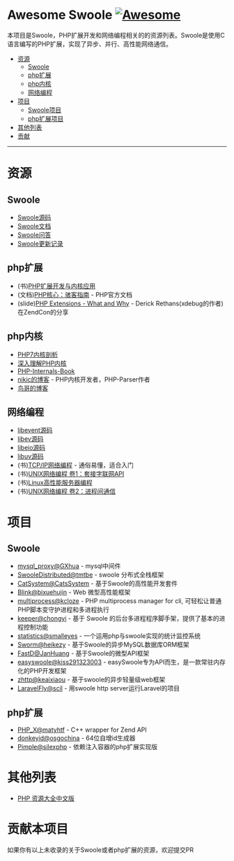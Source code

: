 # Awesome Swoole [![Awesome](https://cdn.rawgit.com/sindresorhus/awesome/d7305f38d29fed78fa85652e3a63e154dd8e8829/media/badge.svg)](https://github.com/sindresorhus/awesome)

本项目是Swoole，PHP扩展开发和网络编程相关的的资源列表。Swoole是使用C语言编写的PHP扩展，实现了异步、并行、高性能网络通信。

- [资源](#资源)
    - [Swoole](#Swoole)
    - [php扩展](#php扩展)
    - [php内核](#php内核)
    - [网络编程](#网络编程)
- [项目](#项目)
    - [Swoole项目](#Swoole项目)
    - [php扩展项目](#php扩展项目)
- [其他列表](#其他列表)
- [贡献](#贡献)

- - -

# 资源

## Swoole 

* [Swoole源码](https://github.com/swoole/swoole-src)
* [Swoole文档](https://wiki.swoole.com/)
* [Swoole问答](http://group.swoole.com/)
* [Swoole更新记录](https://wiki.swoole.com/wiki/page/p-project/change_log.html)

## php扩展 

* (书)[PHP扩展开发与内核应用](http://www.cunmou.com/phpbook/index.md)
* (文档)[PHP核心：骇客指南](http://php.net/manual/zh/internals2.php) - PHP官方文档
* (slide)[PHP Extensions - What and Why](https://derickrethans.nl/talks/phpexts-zendcon11.pdf) - Derick Rethans(xdebug的作者)在ZendCon的分享

## php内核 

* [PHP7内核剖析](https://github.com/pangudashu/php7-internal)
* [深入理解PHP内核](http://www.php-internals.com/)
* [PHP-Internals-Book](https://github.com/phpinternalsbook/PHP-Internals-Book)
* [nikic的博客](http://nikic.github.io/) - PHP内核开发者，PHP-Parser作者
* [鸟哥的博客](http://www.laruence.com/)

## 网络编程 

* [libevent源码](https://github.com/libevent/libevent)
* [libev源码](https://github.com/enki/libev)
* [libeio源码](https://github.com/scunningham/libeio)
* [libuv源码](https://github.com/libuv/libuv)
* (书)[TCP/IP网络编程](https://book.douban.com/subject/25911735/) - 通俗易懂，适合入门
* (书)[UNIX网络编程 卷1：套接字联网API](https://book.douban.com/subject/4859464/)
* (书)[Linux高性能服务器编程](https://book.douban.com/subject/24722611/)
* (书)[UNIX网络编程 卷2：进程间通信](https://book.douban.com/subject/26434599/)

# 项目

## Swoole 

* [mysql_proxy@GXhua](https://github.com/swoole/mysql-proxy) - mysql中间件
* [SwooleDistributed@tmtbe](https://github.com/tmtbe/SwooleDistributed) - swoole 分布式全栈框架
* [CatSystem@CatsSystem](https://github.com/CatsSystem) - 基于Swoole的高性能开发套件
* [Blink@bixuehujin](https://github.com/bixuehujin/blink) -  Web 微型高性能框架
* [multiprocess@kcloze](https://github.com/kcloze/multiprocess) - PHP multiprocess manager for cli, 可轻松让普通PHP脚本变守护进程和多进程执行
* [keeper@chongyi](https://github.com/chongyi/keeper) - 基于 Swoole 的后台多进程程序脚手架，提供了基本的进程控制功能
* [statistics@smalleyes](https://github.com/smalleyes/statistics) - 一个运用php与swoole实现的统计监控系统
* [Sworm@heikezy](https://github.com/heikezy/Sworm) - 基于Swoole的异步MySQL数据库ORM框架
* [FastD@JanHuang](https://github.com/JanHuang/fastd) - 基于Swoole的微型API框架
* [easyswoole@kiss291323003](https://github.com/kiss291323003/easyswoole) - easySwoole专为API而生，是一款常驻内存化的PHP开发框架
* [zhttp@keaixiaou](https://github.com/keaixiaou/zhttp) - 基于swoole的异步轻量级web框架
* [LaravelFly@scil](https://github.com/scil/LaravelFly) - 用swoole http server运行Laravel的项目

## php扩展 

* [PHP_X@matyhtf](https://github.com/swoole/PHP-X) - C++ wrapper for Zend API
* [donkeyid@osgochina](https://github.com/osgochina/donkeyid) - 64位自增id生成器
* [Pimple@silexphp](https://github.com/silexphp/Pimple) - 依赖注入容器的php扩展实现版

# 其他列表

* [PHP 资源大全中文版](https://github.com/jobbole/awesome-php-cn)

# 贡献本项目 

如果你有以上未收录的关于Swoole或者php扩展的资源，欢迎提交PR
